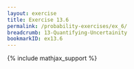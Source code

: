 ```yaml
---
layout: exercise
title: Exercise 13.6
permalink: /probability-exercises/ex_6/
breadcrumb: 13-Quantifying-Uncertainity
bookmarkID: ex13.6
---
```


{% include mathjax_support %}
